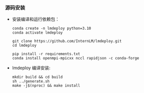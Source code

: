 ### 源码安装

- 安装编译和运行依赖包：

  ```shell
  conda create -n lmdeploy python=3.10
  conda activate lmdeploy

  git clone https://github.com/InternLM/lmdeploy.git
  cd lmdeploy

  pip install -r requirements.txt
  conda install openmpi-mpicxx nccl rapidjson -c conda-forge
  ```

- lmdeploy 编译安装:

  ```shell
  mkdir build && cd build
  sh ../generate.sh
  make -j$(nproc) && make install
  ```
